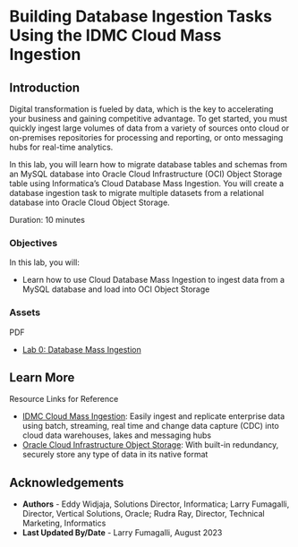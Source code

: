 # Building Database Ingestion Tasks Using the IDMC Cloud Mass Ingestion 

## Introduction
Digital transformation is fueled by data, which is the key to accelerating your business and gaining competitive advantage. To get started, you must quickly ingest large volumes of data from a variety of sources onto cloud or on-premises repositories for processing and reporting, or onto messaging hubs for real-time analytics. 

In this lab, you will learn how to migrate database tables and schemas from an MySQL database into Oracle Cloud Infrastructure (OCI) Object Storage table using Informatica’s Cloud Database Mass Ingestion. You will create a database ingestion task to migrate multiple datasets from a relational database into Oracle Cloud Object Storage.

Duration: 10 minutes

### Objectives

In this lab, you will:
* Learn how to use Cloud Database Mass Ingestion to ingest data from a MySQL database and load into OCI Object Storage

### **Assets**

PDF
* [Lab 0: Database Mass Ingestion](https://objectstorage.us-ashburn-1.oraclecloud.com/p/Ei1_2QRw4M8tQpk59Qhao2JCvEivSAX8MGB9R6PfHZlqNkpkAcnVg4V3-GyTs1_t/n/c4u04/b/livelabsfiles/o/oci-library/Lab%2000%20-%20Mass%20Ingestion%20Database_OCI.pdf) 


## Learn More

Resource Links for Reference 
* [IDMC Cloud Mass Ingestion](https://www.informatica.com/products/cloud-integration/ingestion-at-scale.html): Easily ingest and replicate enterprise data using batch, streaming, real time and change data capture (CDC) into cloud data warehouses, lakes and messaging hubs
* [Oracle Cloud Infrastructure Object Storage](https://www.oracle.com/cloud/storage/object-storage/): With built-in redundancy, securely store any type of data in its native format


## Acknowledgements
* **Authors** - Eddy Widjaja, Solutions Director, Informatica; Larry Fumagalli, Director, Vertical Solutions, Oracle; Rudra Ray, Director, Technical Marketing, Informatics
* **Last Updated By/Date** - Larry Fumagalli, August 2023
